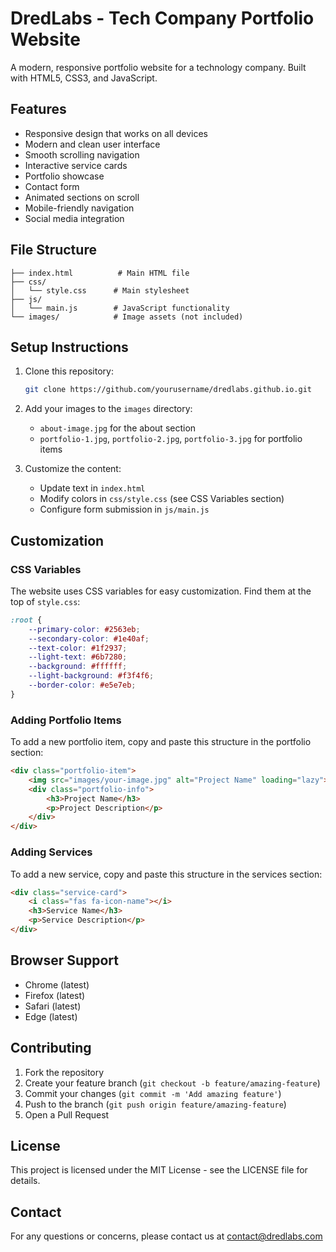 # DredLabs - Tech Company Portfolio Website

A modern, responsive portfolio website for a technology company. Built with HTML5, CSS3, and JavaScript.

## Features

- Responsive design that works on all devices
- Modern and clean user interface
- Smooth scrolling navigation
- Interactive service cards
- Portfolio showcase
- Contact form
- Animated sections on scroll
- Mobile-friendly navigation
- Social media integration

## File Structure

```
├── index.html          # Main HTML file
├── css/
│   └── style.css      # Main stylesheet
├── js/
│   └── main.js        # JavaScript functionality
└── images/            # Image assets (not included)
```

## Setup Instructions

1. Clone this repository:
   ```bash
   git clone https://github.com/yourusername/dredlabs.github.io.git
   ```

2. Add your images to the `images` directory:
   - `about-image.jpg` for the about section
   - `portfolio-1.jpg`, `portfolio-2.jpg`, `portfolio-3.jpg` for portfolio items

3. Customize the content:
   - Update text in `index.html`
   - Modify colors in `css/style.css` (see CSS Variables section)
   - Configure form submission in `js/main.js`

## Customization

### CSS Variables

The website uses CSS variables for easy customization. Find them at the top of `style.css`:

```css
:root {
    --primary-color: #2563eb;
    --secondary-color: #1e40af;
    --text-color: #1f2937;
    --light-text: #6b7280;
    --background: #ffffff;
    --light-background: #f3f4f6;
    --border-color: #e5e7eb;
}
```

### Adding Portfolio Items

To add a new portfolio item, copy and paste this structure in the portfolio section:

```html
<div class="portfolio-item">
    <img src="images/your-image.jpg" alt="Project Name" loading="lazy">
    <div class="portfolio-info">
        <h3>Project Name</h3>
        <p>Project Description</p>
    </div>
</div>
```

### Adding Services

To add a new service, copy and paste this structure in the services section:

```html
<div class="service-card">
    <i class="fas fa-icon-name"></i>
    <h3>Service Name</h3>
    <p>Service Description</p>
</div>
```

## Browser Support

- Chrome (latest)
- Firefox (latest)
- Safari (latest)
- Edge (latest)

## Contributing

1. Fork the repository
2. Create your feature branch (`git checkout -b feature/amazing-feature`)
3. Commit your changes (`git commit -m 'Add amazing feature'`)
4. Push to the branch (`git push origin feature/amazing-feature`)
5. Open a Pull Request

## License

This project is licensed under the MIT License - see the LICENSE file for details.

## Contact

For any questions or concerns, please contact us at contact@dredlabs.com
